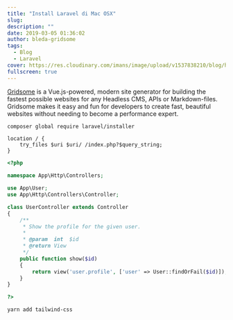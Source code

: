 ```yaml
---
title: "Install Laravel di Mac OSX"
slug:
description: ""
date: 2019-03-05 01:36:02
author: bleda-gridsome
tags:
  - Blog
  - Laravel
cover: https://res.cloudinary.com/imans/image/upload/v1537838210/blog/hacklaravel.jpg
fullscreen: true
---
```

[Gridsome](https://gridsome.org) is a Vue.js-powered, modern site generator for building the fastest possible websites for any Headless CMS, APIs or Markdown-files. Gridsome makes it easy and fun for developers to create fast, beautiful websites without needing to become a performance expert.

```bash
composer global require laravel/installer
```

```nginx
location / {
    try_files $uri $uri/ /index.php?$query_string;
}
```

```php
<?php

namespace App\Http\Controllers;

use App\User;
use App\Http\Controllers\Controller;

class UserController extends Controller
{
    /**
     * Show the profile for the given user.
     *
     * @param  int  $id
     * @return View
     */
    public function show($id)
    {
        return view('user.profile', ['user' => User::findOrFail($id)]);
    }
}

?>
```

```bash
yarn add tailwind-css
```
